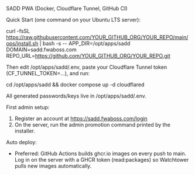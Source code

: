 SADD PWA (Docker, Cloudflare Tunnel, GitHub CI)

Quick Start (one command on your Ubuntu LTS server):

  curl -fsSL https://raw.githubusercontent.com/YOUR_GITHUB_ORG/YOUR_REPO/main/ops/install.sh | bash -s -- APP_DIR=/opt/apps/sadd DOMAIN=sadd.fwaboss.com REPO_URL=https://github.com/YOUR_GITHUB_ORG/YOUR_REPO.git

Then edit /opt/apps/sadd/.env, paste your Cloudflare Tunnel token (CF_TUNNEL_TOKEN=...), and run:

  cd /opt/apps/sadd && docker compose up -d cloudflared

All generated passwords/keys live in /opt/apps/sadd/.env.

First admin setup:

1) Register an account at https://sadd.fwaboss.com/login
2) On the server, run the admin promotion command printed by the installer.

Auto deploy:

- Preferred: GitHub Actions builds ghcr.io images on every push to main. Log in on the server with a GHCR token (read:packages) so Watchtower pulls new images automatically.

